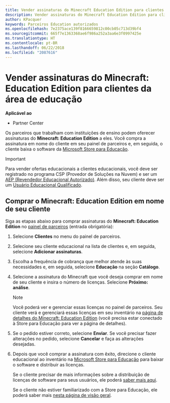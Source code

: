```yaml
---
title: Vender assinaturas do Minecraft Education Edition para clientes da área de educação
description: Vender assinaturas do Minecraft Education Edition para clientes da área de educação qualificados.
author: KPacquer
keywords: Parceiros Education autorizados
ms.openlocfilehash: 7e2375ace139f8166659812c00cb05c713d39bf4
ms.sourcegitcommit: 665f7e1363368ae6f986a252a3aa6e3f0997425e
ms.translationtype: HT
ms.contentlocale: pt-BR
ms.lasthandoff: 06/22/2018
ms.locfileid: "2087616"
---
```

# <a name="sell-minecraft-education-edition-subscriptions-to-education-customers"></a>Vender assinaturas do Minecraft: Education Edition para clientes da área de educação

**Aplicável ao**

-  Partner Center

Os parceiros que trabalham com instituições de ensino podem oferecer assinaturas do **Minecraft: Education Edition** a eles. Você compra a assinatura em nome do cliente em seu painel de parceiros e, em seguida, o cliente baixa o software da [Microsoft Store para Educação](https://educationstore.microsoft.com). 

>[!IMPORTANT]
>Para vender ofertas educacionais a clientes educacionais, você deve ser registrado no programa CSP (Provedor de Soluções na Nuvem) e ser um [AEP (Revendedor Educacional Autorizado)](https://www.mepn.com). Além disso, seu cliente deve ser um [Usuário Educacional Qualificado](http://www.microsoftvolumelicensing.com/DocumentSearch.aspx?Mode=3&DocumentTypeId=7).  

 
## <a name="buy-minecraft-education-edition-on-behalf-of-your-customer"></a>Comprar o **Minecraft: Education Edition** em nome de seu cliente

Siga as etapas abaixo para comprar assinaturas do **Minecraft: Education Edition** no [painel de parceiros](https://partnercenter.microsoft.com/pcv/dashboard/overview
) (entrada obrigatória):

  1.  Selecione **Clientes** no menu do painel de parceiros.
  
  2.  Selecione seu cliente educacional na lista de clientes e, em seguida, selecione **Adicionar assinaturas**.
  
  3.  Escolha a frequência de cobrança que melhor atende às suas necessidades e, em seguida, selecione **Educação** na seção **Catálogo**.

  4.  Selecione a assinatura do Minecraft que você deseja comprar em nome de seu cliente e insira o número de licenças. Selecione **Próximo: análise**.

      >[!NOTE]
      >Você poderá ver e gerenciar essas licenças no painel de parceiros. Seu cliente verá e gerenciará essas licenças em seu inventário na [página de detalhes do Minecraft: Education Edition](https://educationstore.microsoft.com/en-us/store/details/minecraft-education-edition/9nblggh4r2r6) (você precisa estar conectado à Store para Educação para ver a página de detalhes). 

  5.  Se o pedido estiver correto, selecione **Enviar**. Se você precisar fazer alterações no pedido, selecione **Cancelar** e faça as alterações desejadas.   

  6.  Depois que você comprar a assinatura com êxito, direcione o cliente educacional ao inventário na [Microsoft Store para Educação](https://educationstore.microsoft.com) para baixar o software e distribuir as licenças.

      Se o cliente precisar de mais informações sobre a distribuição de licenças de software para seus usuários, ele poderá [saber mais aqui](https://docs.microsoft.com/education/windows/school-get-minecraft#distribute-minecraft).  
  
      Se o cliente não estiver familiarizado com a Store para Educação, ele poderá saber mais [nesta página de visão geral](https://docs.microsoft.com/microsoft-store/windows-store-for-business-overview).  

      

